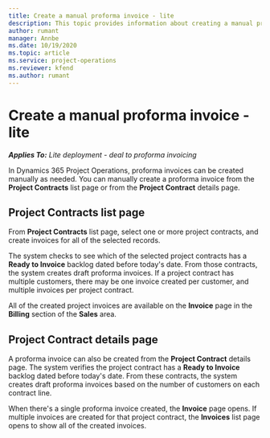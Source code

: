 ```yaml
---
title: Create a manual proforma invoice - lite
description: This topic provides information about creating a manual proforma invoice in Project Operations.
author: rumant
manager: Annbe
ms.date: 10/19/2020
ms.topic: article
ms.service: project-operations
ms.reviewer: kfend 
ms.author: rumant
---
```


# Create a manual proforma invoice - lite

_**Applies To:** Lite deployment - deal to proforma invoicing_

In Dynamics 365 Project Operations, proforma invoices can be created manually as needed. You can manually create a proforma invoice from the **Project Contracts** list page or from the **Project Contract** details page.

##  Project Contracts list page

From **Project Contracts** list page, select one or more project contracts, and create invoices for all of the selected records.

The system checks to see which of the selected project contracts has a **Ready to Invoice** backlog dated before today's date. From those contracts, the system creates draft proforma invoices. If a project contract has multiple customers, there may be one invoice created per customer, and multiple invoices per project contract.

All of the created project invoices are available on the **Invoice** page in the **Billing** section of the **Sales** area.

## Project Contract details page

A proforma invoice can also be created from the **Project Contract** details page. The system verifies the project contract has a **Ready to Invoice** backlog dated before today's date. From these contracts, the system creates draft proforma invoices based on the number of customers on each contract line.

When there's a single proforma invoice created, the **Invoice** page opens. If multiple invoices are created for that project contract, the **Invoices** list page opens to show all of the created invoices.
